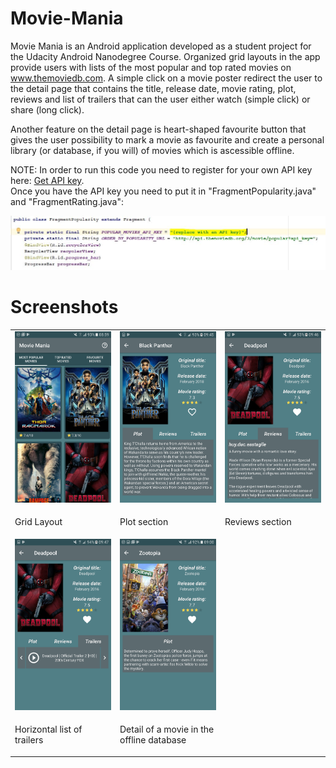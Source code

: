 # Movie-Mania
<p>Movie Mania is an Android application developed as a student project for the Udacity Android Nanodegree Course. Organized grid layouts in the app provide users with lists of the most popular and top rated movies on <a href="www.themoviedb.com" target="_blank">www.themoviedb.com</a>. A simple click on a movie poster redirect the user to the detail page that contains the title, release date, movie rating, plot, reviews and list of trailers that can the user either watch (simple click) or share (long click).</p>
<p>Another feature on the detail page is heart-shaped favourite button that gives the user possibility to mark a movie as favourite and create a personal library (or database, if you will) of movies which is ascessible offline.</p>
<p>NOTE: In order to run this code you need to register for your own API key here: <a href="https://www.themoviedb.org/account/signup">Get API key</a>.<br>Once you have the API key you need to put it in "FragmentPopularity.java" and "FragmentRating.java":</p>
<img src="https://raw.githubusercontent.com/HoumrJay/Movie-Mania/master/PopMovies%20screenshots/api_key_screenshot.JPG">

<h1>Screenshots</h1>
<table style="font-size:14px;">
<tbody>
<tr>
<td width="33%">
  <img src="https://raw.githubusercontent.com/HoumrJay/Movie-Mania/master/PopMovies%20screenshots/grid_layout.png"></td>
<td width="33%">
  <img src="https://raw.githubusercontent.com/HoumrJay/Movie-Mania/master/PopMovies%20screenshots/detail1.png"></td>  
  <td width="33%">
    <img src="https://raw.githubusercontent.com/HoumrJay/Movie-Mania/master/PopMovies%20screenshots/detail2.png"></td>
</tr>
  <tr>
  <td width="33%"><p>Grid Layout</p></td>
    <td width="33%"><p>Plot section</p></td>
      <td width="33%"><p>Reviews section</p></td>
  </tr>
<tr>
<td width="33%">
    <img src="https://raw.githubusercontent.com/HoumrJay/Movie-Mania/master/PopMovies%20screenshots/detail3.png"></td>
  <td width="33%">
    <img src="https://raw.githubusercontent.com/HoumrJay/Movie-Mania/master/PopMovies%20screenshots/offline_detail.png"></td>
</tr>
  <tr>
  <td width="33%"><p>Horizontal list of trailers</p></td>
    <td width="33%"><p>Detail of a movie in the offline database</p></td>
  </tr>
</tbody>
</table>
